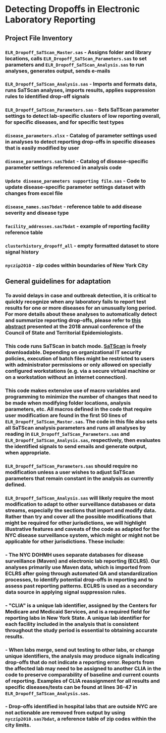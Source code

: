 # Detecting Dropoffs in Electronic Laboratory Reporting
## Project File Inventory
### `ELR_Dropoff_SaTScan_Master.sas` - Assigns folder and library locations, calls `ELR_Dropoff_SaTScan_Parameters.sas` to set parameters and `ELR_Dropoff_SaTScan_Analysis.sas` to run analyses, generates output, sends e-mails
### `ELR_Dropoff_SaTScan_Analysis.sas` - Imports and formats data, runs SaTScan analyses, imports results, applies suppression rules to identified drop-off signals
### `ELR_Dropoff_SaTScan_Parameters.sas` - Sets SaTScan parameter settings to detect lab-specific clusters of low reporting overall, for specific diseases, and for specific test types
### `disease_parameters.xlsx` - Catalog of parameter settings used in analyses to detect reporting drop-offs in specific diseases that is easily modified by user
### `disease_parameters.sas7bdat` - Catalog of disease-specific parameter settings referenced in analysis code
### `Update disease_parameters supporting file.sas` - Code to update disease-specific parameter settings dataset with changes from excel file
### `disease_names.sas7bdat` - reference table to add disease severity and disease type
### `facility_addresses.sas7bdat` - example of reporting facility reference table
### `clusterhistory_dropoff_all` - empty formatted dataset to store signal history
### `nyczip2010` - zip codes within boundaries of New York City

## General guidelines for adaptation
### To avoid delays in case and outbreak detection, it is critical to quickly recognize when any laboratory fails to report test results for one or more diseases for an unusually long period. For more details about these analyses to automatically detect and summarize reporting drop-offs, please refer to [this abstract](https://cste.confex.com/cste/2018/meetingapp.cgi/Paper/9525) presented at the 2018 annual conference of the Council of State and Territorial Epidemiologists.
### This code runs SaTScan in batch mode. [SaTScan](www.satscan.org) is freely downloadable. Depending on organizational IT security policies, execution of batch files might be restricted to users with administrator permissions or only allowed on specially configured workstations (e.g. via a secure virtual machine or on a workstation without an internet connection). 
### This code makes extensive use of macro variables and programming to minimize the number of changes that need to be made when modifying folder locations, analysis parameters, etc. All macros defined in the code that require user modification are found in the first 50 lines of `ELR_Dropoff_SaTScan_Master.sas`. The code in this file also sets all SaTScan analysis parameters and runs all analyses by reading in `ELR_Dropoff_SaTScan_Parameters.sas` and `ELR_Dropoff_SaTScan_Analysis.sas`, respectively, then evaluates the identified signals to send emails and generate output, when appropriate.
### `ELR_Dropoff_SaTScan_Parameters.sas` should require no modification unless a user wishes to adjust SaTScan parameters that remain constant in the analysis as currently defined.
### `ELR_Dropoff_SaTScan_Analysis.sas` will likely require the most modification to adapt to other surveillance databases or data streams, especially the sections that import and modify data. Rather than try and cover all the possible modifications that might be required for other jurisdictions, we will highlight illustrative features and caveats of the code as adapted for the NYC disease surveillance system, which might or might not be applicable for other jurisdictions. These include:
### - The NYC DOHMH uses separate databases for disease surveillance (Maven) and electronic lab reporting (ECLRS). Our analyses primarily use Maven data, which is imported from ECLRS after going through automated QA and standardization processes, to identify potential drop-offs in reporting and to assess past reporting patterns. ECLRS is used as a secondary data source in applying signal suppression rules.
### - "CLIA" is a unique lab identifier, assigned by the Centers for Medicare and Medicaid Services, and is a required field for reporting labs in New York State. A unique lab identifier for each facility included in the analysis that is consistent throughout the study period is essential to obtaining accurate results.
### - When labs merge, send out testing to other labs, or change unique identifiers, the analysis may produce signals indicating drop-offs that do not indicate a reporting error. Reports from the affected lab may need to be assigned to another CLIA in the code to preserve comparability of baseline and current counts of reporting. Examples of CLIA reassignment for all results and specific diseases/tests can be found at lines 36-47 in  `ELR_Dropoff_SaTScan_Analysis.sas`.
### - Drop-offs identified in hospital labs that are outside NYC are not actionable are removed from output by using `nyczip2010.sas7bdat`, a reference table of zip codes within the city limits.
